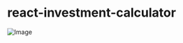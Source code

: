 # react-investment-calculator

![Image](https://github.com/user-attachments/assets/b7d83097-a52d-4921-8b03-4aaae8600770)

